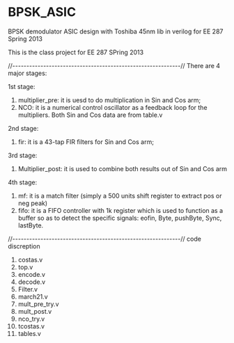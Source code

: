 BPSK_ASIC
=========

BPSK demodulator ASIC design with Toshiba 45nm lib in verilog for EE 287 Spring 2013

This is the class project for EE 287 SPring 2013



//------------------------------------------------------------//
There are 4 major stages:

1st stage: 
1. multiplier_pre: it is uesd to do multiplication in Sin and Cos arm; 
2. NCO: it is a numerical control oscillator as a feedback loop for the multipliers. Both Sin and Cos data are from table.v

2nd stage:
1. fir: it is a 43-tap FIR filters for Sin and Cos arm;

3rd stage:
1. Multiplier_post: it is used to combine both results out of Sin and Cos arm

4th stage:
1. mf: it is a match filter (simply a 500 units shift register to extract pos or neg peak)
2. fifo: it is a FIFO controller with 1k register which is used to function as a buffer so as to detect the specific signals: eofin, Byte, pushByte, Sync, lastByte.


//------------------------------------------------------------//
code discreption
1. costas.v 
2. top.v
3. encode.v
4. decode.v
5. Filter.v
6. march21.v
7. mult_pre_try.v
8. mult_post.v
9. nco_try.v
10. tcostas.v
11. tables.v